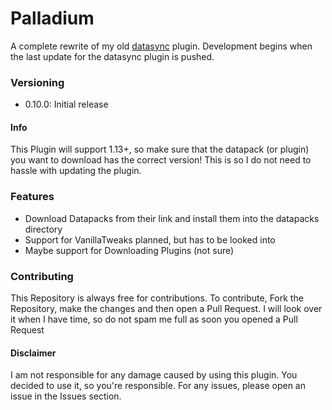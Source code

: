 # Palladium
A complete rewrite of my old [datasync](https://github.com/tornrpg/datasync) plugin. Development begins when the last update for the datasync plugin is pushed.

### Versioning

 - 0.10.0: Initial release

#### Info

This Plugin will support 1.13+, so make sure that the datapack (or plugin) you want to download has the correct version!
This is so I do not need to hassle with updating the plugin.

### Features

 - Download Datapacks from their link and install them into the datapacks directory
 - Support for VanillaTweaks planned, but has to be looked into
 - Maybe support for Downloading Plugins (not sure)

### Contributing

This Repository is always free for contributions. To contribute, Fork the Repository, make the changes and then open a Pull Request. I will look over it when I have time, so do not spam me full as soon you opened a Pull Request

#### Disclaimer
I am not responsible for any damage caused by using this plugin. You decided to use it, so you're responsible.
For any issues, please open an issue in the Issues section.
